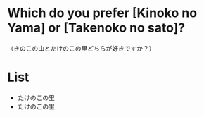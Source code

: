 # Which do you prefer [Kinoko no Yama] or [Takenoko no sato]?
（きのこの山とたけのこの里どちらが好きですか？）

# List
- たけのこの里
- たけのこの里

